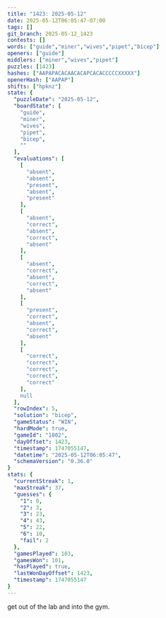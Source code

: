 ```yaml
---
title: "1423: 2025-05-12"
date: 2025-05-12T06:05:47-07:00
tags: []
git_branch: 2025-05-12_1423
contests: []
words: ["guide","miner","wives","pipet","bicep"]
openers: ["guide"]
middlers: ["miner","wives","pipet"]
puzzles: [1423]
hashes: ["AAPAPACACAACACAPCACACCCCCXXXXX"]
openerHash: ["AAPAP"]
shifts: ["hpknz"]
state: {
  "puzzleDate": "2025-05-12",
  "boardState": [
    "guide",
    "miner",
    "wives",
    "pipet",
    "bicep",
    ""
  ],
  "evaluations": [
    [
      "absent",
      "absent",
      "present",
      "absent",
      "present"
    ],
    [
      "absent",
      "correct",
      "absent",
      "correct",
      "absent"
    ],
    [
      "absent",
      "correct",
      "absent",
      "correct",
      "absent"
    ],
    [
      "present",
      "correct",
      "absent",
      "correct",
      "absent"
    ],
    [
      "correct",
      "correct",
      "correct",
      "correct",
      "correct"
    ],
    null
  ],
  "rowIndex": 5,
  "solution": "bicep",
  "gameStatus": "WIN",
  "hardMode": true,
  "gameId": "1802",
  "dayOffset": 1423,
  "timestamp": 1747055147,
  "datetime": "2025-05-12T06:05:47",
  "schemaVersion": "0.36.0"
}
stats: {
  "currentStreak": 1,
  "maxStreak": 37,
  "guesses": {
    "1": 0,
    "2": 3,
    "3": 23,
    "4": 43,
    "5": 22,
    "6": 10,
    "fail": 2
  },
  "gamesPlayed": 103,
  "gamesWon": 101,
  "hasPlayed": true,
  "lastWonDayOffset": 1423,
  "timestamp": 1747055147
}
---
```

get out of the lab and into the gym. 
<!-- more -->
